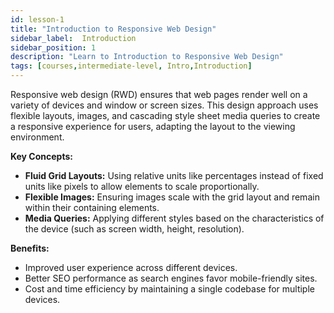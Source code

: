 ```yaml
---
id: lesson-1
title: "Introduction to Responsive Web Design"
sidebar_label:  Introduction
sidebar_position: 1
description: "Learn to Introduction to Responsive Web Design"
tags: [courses,intermediate-level, Intro,Introduction]
---   
```

 
 
Responsive web design (RWD) ensures that web pages render well on a variety of devices and window or screen sizes. This design approach uses flexible layouts, images, and cascading style sheet media queries to create a responsive experience for users, adapting the layout to the viewing environment.

**Key Concepts:**
- **Fluid Grid Layouts:** Using relative units like percentages instead of fixed units like pixels to allow elements to scale proportionally.
- **Flexible Images:** Ensuring images scale with the grid layout and remain within their containing elements.
- **Media Queries:** Applying different styles based on the characteristics of the device (such as screen width, height, resolution).

**Benefits:**
- Improved user experience across different devices.
- Better SEO performance as search engines favor mobile-friendly sites.
- Cost and time efficiency by maintaining a single codebase for multiple devices.

